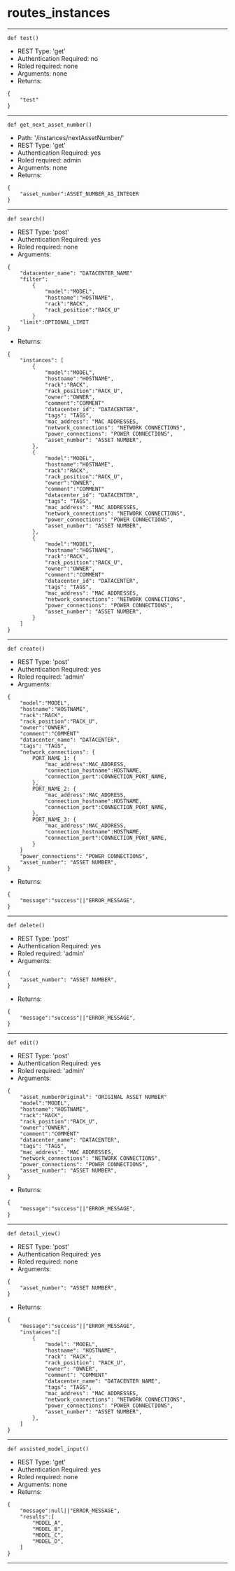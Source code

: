 
# routes_instances
-----------------------------
```language=python
def test()
```
- REST Type: 'get'
- Authentication Required: no
- Roled required: none
- Arguments: none
- Returns:
```language=json
{
    "test"
}
```
-----------------------------
```language=python
def get_next_asset_number()
```
- Path: '/instances/nextAssetNumber/'
- REST Type: 'get'
- Authentication Required: yes
- Roled required: admin
- Arguments: none
- Returns:
```language=json
{
    "asset_number":ASSET_NUMBER_AS_INTEGER
}
```
-----------------------------
```language=python
def search()
```
- REST Type: 'post'
- Authentication Required: yes
- Roled required: none
- Arguments:
```language=json
{
    "datacenter_name": "DATACENTER_NAME"
    "filter":
        {
            "model":"MODEL",
            "hostname":"HOSTNAME",
            "rack":"RACK",
            "rack_position":"RACK_U"
        }
    "limit":OPTIONAL_LIMIT
}
```
- Returns:
```language=json
{
    "instances": [
        {
            "model":"MODEL",
            "hostname":"HOSTNAME",
            "rack":"RACK",
            "rack_position":"RACK_U",
            "owner":"OWNER",
            "comment":"COMMENT"
            "datacenter_id": "DATACENTER",
            "tags": "TAGS",
            "mac_address": "MAC ADDRESSES,
            "network_connections": "NETWORK CONNECTIONS",
            "power_connections": "POWER CONNECTIONS",
            "asset_number": "ASSET NUMBER",  
        },
        {
            "model":"MODEL",
            "hostname":"HOSTNAME",
            "rack":"RACK",
            "rack_position":"RACK_U",
            "owner":"OWNER",
            "comment":"COMMENT"
            "datacenter_id": "DATACENTER",
            "tags": "TAGS",
            "mac_address": "MAC ADDRESSES,
            "network_connections": "NETWORK CONNECTIONS",
            "power_connections": "POWER CONNECTIONS",
            "asset_number": "ASSET NUMBER",  
        },
        {
            "model":"MODEL",
            "hostname":"HOSTNAME",
            "rack":"RACK",
            "rack_position":"RACK_U",
            "owner":"OWNER",
            "comment":"COMMENT"
            "datacenter_id": "DATACENTER",
            "tags": "TAGS",
            "mac_address": "MAC ADDRESSES,
            "network_connections": "NETWORK CONNECTIONS",
            "power_connections": "POWER CONNECTIONS",
            "asset_number": "ASSET NUMBER",  
        }
    ]
}
```
-----------------------------
```language=python
def create()
```
- REST Type: 'post'
- Authentication Required: yes
- Roled required: 'admin'
- Arguments:
```language=json
{
    "model":"MODEL",
    "hostname":"HOSTNAME",
    "rack":"RACK",
    "rack_position":"RACK_U",
    "owner":"OWNER",
    "comment":"COMMENT"
    "datacenter_name": "DATACENTER",
    "tags": "TAGS",
    "network_connections": {
        PORT_NAME_1: {
            "mac_address":MAC_ADDRESS,
            "connection_hostname":HOSTNAME,
            "connection_port":CONNECTION_PORT_NAME,
        },
        PORT_NAME_2: {
            "mac_address":MAC_ADDRESS,
            "connection_hostname":HOSTNAME,
            "connection_port":CONNECTION_PORT_NAME,
        },
        PORT_NAME_3: {
            "mac_address":MAC_ADDRESS,
            "connection_hostname":HOSTNAME,
            "connection_port":CONNECTION_PORT_NAME,
        }
    }
    "power_connections": "POWER CONNECTIONS",
    "asset_number": "ASSET NUMBER",  
}
```
- Returns:
```language=json
{
    "message":"success"||"ERROR_MESSAGE",
}
```
-----------------------------
```language=python
def delete()
```
- REST Type: 'post'
- Authentication Required: yes
- Roled required: 'admin'
- Arguments:
```language=json
{
    "asset_number": "ASSET NUMBER",
}
```
- Returns:
```language=json
{
    "message":"success"||"ERROR_MESSAGE",
}
```
-----------------------------
```language=python
def edit()
```
- REST Type: 'post'
- Authentication Required: yes
- Roled required: 'admin'
- Arguments:
```language=json
{
    "asset_numberOriginal": "ORIGINAL ASSET NUMBER"
    "model":"MODEL",
    "hostname":"HOSTNAME",
    "rack":"RACK",
    "rack_position":"RACK_U",
    "owner":"OWNER",
    "comment":"COMMENT"
    "datacenter_name": "DATACENTER",
    "tags": "TAGS",
    "mac_address": "MAC ADDRESSES,
    "network_connections": "NETWORK CONNECTIONS",
    "power_connections": "POWER CONNECTIONS",
    "asset_number": "ASSET NUMBER",  
}
```
- Returns:
```language=json
{
    "message":"success"||"ERROR_MESSAGE",
}
```
-----------------------------
```language=python
def detail_view()
```
- REST Type: 'post'
- Authentication Required: yes
- Roled required: none
- Arguments:
```language=json
{
    "asset_number": "ASSET NUMBER",
}
```
- Returns:
```language=json
{
    "message":"success"||"ERROR_MESSAGE",
    "instances":[
        {
            "model": "MODEL",
            "hostname": "HOSTNAME",
            "rack": "RACK",
            "rack_position": "RACK_U",
            "owner": "OWNER",
            "comment": "COMMENT"
            "datacenter_name": "DATACENTER NAME",
            "tags": "TAGS",
            "mac_address": "MAC ADDRESSES,
            "network_connections": "NETWORK CONNECTIONS",
            "power_connections": "POWER CONNECTIONS",
            "asset_number": "ASSET NUMBER",  
        },
    ]
}
```
-----------------------------
```language=python
def assisted_model_input()
```
- REST Type: 'get'
- Authentication Required: yes
- Roled required: none
- Arguments: none
- Returns:
```language=json
{
    "message":null||"ERROR_MESSAGE",
    "results":[
        "MODEL_A",
        "MODEL_B",
        "MODEL_C",
        "MODEL_D",
    ]
}
```
-----------------------------
